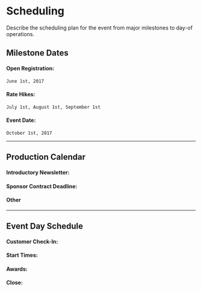 # Scheduling
Describe the scheduling plan for the event from major milestones to day-of operations.

## Milestone Dates

#### Open Registration:
    June 1st, 2017

#### Rate Hikes:
    July 1st, August 1st, September 1st

#### Event Date:
    October 1st, 2017

---

## Production Calendar

#### Introductory Newsletter:
#### Sponsor Contract Deadline:
#### Other

---

## Event Day Schedule
#### Customer Check-In:
#### Start Times:
#### Awards:
#### Close:


